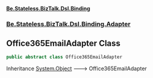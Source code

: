 #### [Be.Stateless.BizTalk.Dsl.Binding](README.md 'README')
### [Be.Stateless.BizTalk.Dsl.Binding.Adapter](Be.Stateless.BizTalk.Dsl.Binding.Adapter.md 'Be.Stateless.BizTalk.Dsl.Binding.Adapter')

## Office365EmailAdapter Class

```csharp
public abstract class Office365EmailAdapter
```

Inheritance [System.Object](https://docs.microsoft.com/en-us/dotnet/api/System.Object 'System.Object') &#129106; Office365EmailAdapter